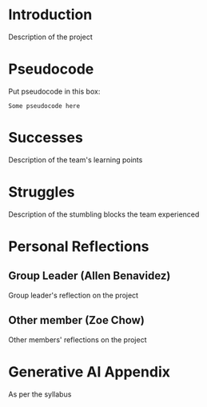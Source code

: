 # Introduction
Description of the project

# Pseudocode
Put pseudocode in this box:

```
Some pseudocode here
```

# Successes
Description of the team's learning points

# Struggles
Description of the stumbling blocks the team experienced

# Personal Reflections
## Group Leader (Allen Benavidez)
Group leader's reflection on the project

## Other member (Zoe Chow)
Other members' reflections on the project

# Generative AI Appendix
As per the syllabus
